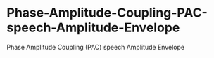 # Phase-Amplitude-Coupling-PAC-speech-Amplitude-Envelope
Phase Amplitude Coupling (PAC) speech Amplitude Envelope

